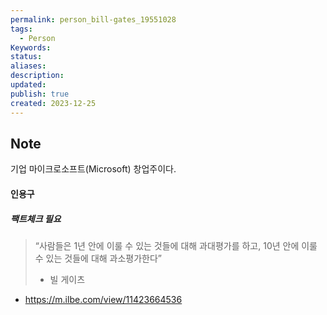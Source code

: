 ```yaml
---
permalink: person_bill-gates_19551028
tags:
  - Person
Keywords: 
status: 
aliases: 
description: 
updated: 
publish: true
created: 2023-12-25
---
```



## Note
기업 마이크로소프트(Microsoft) 창업주이다. 

#### 인용구

##### 팩트체크 필요
> “사람들은 1년 안에 이룰 수 있는 것들에 대해 과대평가를 하고, 10년 안에 이룰 수 있는 것들에 대해 과소평가한다” 
> - 빌 게이츠

- https://m.ilbe.com/view/11423664536